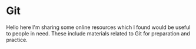 # Git
Hello here I'm sharing some online resources which I found would be useful to people in need. These include materials related to Git for preparation and practice.
